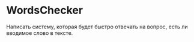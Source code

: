 # WordsChecker

Написать систему, которая будет быстро отвечать на вопрос, есть ли вводимое слово в тексте.
